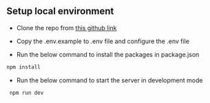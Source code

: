 
## Setup local environment

- Clone the repo from [this github link](git@github.com:pesto-students/wow-menu-backend-team1-jayesh.git)

- Copy the .env.example to .env file and configure the .env file

- Run the below command to install the packages in package.json
```bash
npm install  
```

- Run the below command to start the server in development mode
````bash
 npm run dev 
````

